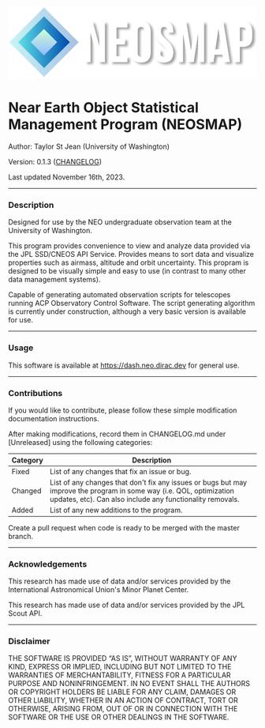 ![logo-dark.png](static%2Fimg%2Flogo-dark.png)

# Near Earth Object Statistical Management Program (NEOSMAP)

Author: Taylor St Jean (University of Washington)

Version: 0.1.3 ([CHANGELOG](./CHANGELOG.md))

Last updated November 16th, 2023.

---

### Description

Designed for use by the NEO undergraduate observation team at the University of Washington.

This program provides convenience to view and analyze data provided via the JPL SSD/CNEOS API Service. Provides means to sort data and visualize properties such as airmass, altitude and orbit uncertainty. This propram is designed to be visually simple and easy to use (in contrast to many other data management systems).

Capable of generating automated observation scripts for telescopes running ACP Observatory Control Software. The script generating algorithm is currently under construction, although a very basic version is available for use.

---

### Usage

This software is available at https://dash.neo.dirac.dev for general use.

---

### Contributions

If you would like to contribute, please follow these simple modification documentation instructions.

After making modifications, record them in CHANGELOG.md under \[Unreleased\] using the following categories:

| Category | Description                                                                                                                                                                       |
|----------|-----------------------------------------------------------------------------------------------------------------------------------------------------------------------------------|
| Fixed    | List of any changes that fix an issue or bug.                                                                                                                                     |
| Changed  | List of any changes that don't fix any issues or bugs but may improve the program in some way (i.e. QOL, optimization updates, etc). Can also include any functionality removals. |
| Added    | List of any new additions to the program.                                                                                                                                         |

Create a pull request when code is ready to be merged with the master branch.

---

### Acknowledgements

This research has made use of data and/or services provided by the International Astronomical Union's Minor Planet Center.

This research has made use of data and/or services provided by the JPL Scout API.

---

### Disclaimer

THE SOFTWARE IS PROVIDED “AS IS”, WITHOUT WARRANTY OF ANY KIND, EXPRESS OR IMPLIED, INCLUDING BUT NOT LIMITED TO THE WARRANTIES OF MERCHANTABILITY, FITNESS FOR A PARTICULAR PURPOSE AND NONINFRINGEMENT. IN NO EVENT SHALL THE AUTHORS OR COPYRIGHT HOLDERS BE LIABLE FOR ANY CLAIM, DAMAGES OR OTHER LIABILITY, WHETHER IN AN ACTION OF CONTRACT, TORT OR OTHERWISE, ARISING FROM, OUT OF OR IN CONNECTION WITH THE SOFTWARE OR THE USE OR OTHER DEALINGS IN THE SOFTWARE.
